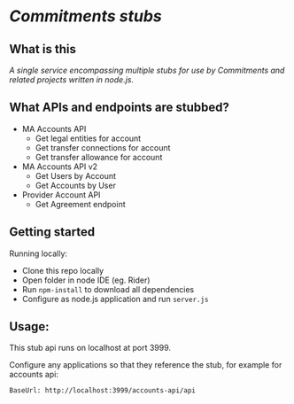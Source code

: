 # _Commitments stubs_


## What is this

_A single service encompassing multiple stubs for use by Commitments and related projects written in node.js._

## What APIs and endpoints are stubbed?

* MA Accounts API
    * Get legal entities for account
    * Get transfer connections for account
    * Get transfer allowance for account
* MA Accounts API v2
    * Get Users by Account
    * Get Accounts by User
* Provider Account API
    * Get Agreement endpoint

## Getting started

Running locally:

* Clone this repo locally
* Open folder in node IDE (eg. Rider)
* Run `npm-install` to download all dependencies
* Configure as node.js application and run `server.js`

## Usage:

This stub api runs on localhost at port 3999.

Configure any applications so that they reference the stub, for example for accounts api:

`BaseUrl: http://localhost:3999/accounts-api/api`

